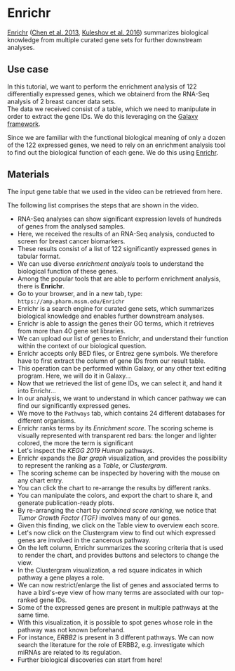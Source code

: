 # Enrichr

[Enrichr](https://amp.pharm.mssm.edu/Enrichr)
([Chen et al. 2013](https://doi.org/10.1186/1471-2105-14-128),
[Kuleshov et al. 2016](https://doi.org/10.1093/nar/gkw377)) summarizes
biological knowledge from multiple curated gene sets for further downstream
analyses.


## Use case

In this tutorial, we want to perform the enrichment analysis of 122
differentially expressed genes, which we obtainerd from the RNA-Seq analysis
of 2 breast cancer data sets.  
The data we received consist of a table, which we need to manipulate in order
to extract the gene IDs. We do this leveraging on the
[Galaxy framework](https://galaxyproject.org/).  

Since we are familiar with the functional biological meaning of only a dozen of
the 122 expressed genes, we need to rely on an enrichment analysis tool to find
out the biological function of each gene. We do this using
[Enrichr](https://amp.pharm.mssm.edu/Enrichr).


## Materials

The input gene table that we used in the video can be retrieved from here.

The following list comprises the steps that are shown in the video.
- RNA-Seq analyses can show significant expression levels of hundreds of genes
  from the analysed samples.
- Here, we received the results of an RNA-Seq analysis, conducted to screen for
  breast cancer biomarkers.
- These results consist of a list of 122 significantly expressed genes in
  tabular format.
- We can use diverse *enrichment analysis* tools to understand the biological
  function of these genes.
- Among the popular tools that are able to perform enrichment analysis, there
  is **Enrichr**.
- Go to your browser, and in a new tab, type:
  ``https://amp.pharm.mssm.edu/Enrichr``
- Enrichr is a search engine for curated gene sets, which summarizes biological
  knowledge and enables further downstream analyses.
- Enrichr is able to assign the genes their GO terms, which it retrieves from
  more than 40 gene set libraries.
- We can upload our list of genes to Enrichr, and understand their function
  within the context of our biological question.
- Enrichr accepts only BED files, or Entrez gene symbols. We therefore have to
  first extract the column of gene IDs from our result table.
- This operation can be performed within Galaxy, or any other text editing
  program. Here, we will do it in Galaxy...
- Now that we retrieved the list of gene IDs, we can select it, and hand it
  into Enrichr...
- In our analysis, we want to understand in which cancer pathway we can find
  our significantly expressed genes.
- We move to the ``Pathways`` tab, which contains 24 different databases for
  different organisms.
- Enrichr ranks terms by its *Enrichment score*. The scoring scheme is visually
  represented with transparent red bars: the longer and lighter colored, the
  more the term is significant
- Let's inspect the *KEGG 2019 Human* pathways.
- Enrichr expands the *Bar graph* visualization, and provides the possibility
  to represent the ranking as a *Table*, or *Clustergram*.
- The scoring scheme can be inspected by hovering with the mouse on any chart
  entry.
- You can click the chart to re-arrange the results by different ranks.
- You can manipulate the colors, and export the chart to share it, and generate
  publication-ready plots.
- By re-arranging the chart by *combined score ranking*, we notice that *Tumor
  Growth Factor (TGF)* involves many of our genes.
- Given this finding, we click on the Table view to overview each score.
- Let's now click on the Clustergram view to find out which expressed genes are
  involved in the cancerous pathway.
- On the left column, Enrichr summarizes the scoring criteria that is used to
  render the chart, and provides buttons and selectors to change the view.
- In the Clustergram visualization, a red square indicates in which pathway a
  gene playes a role.
- We can now restrict/enlarge the list of genes and associated terms to have a
  bird's-eye view of how many terms are associated with our top-ranked gene
  IDs.
- Some of the expressed genes are present in multiple pathways at the same
  time.
- With this visualization, it is possible to spot genes whose role in the
  pathway was not known beforehand.
- For instance, *ERBB2* is present in 3 different pathways. We can now search
  the literature for the role of ERBB2, e.g. investigate which miRNAs are
  related to its regulation.
- Further biological discoveries can start from here!
